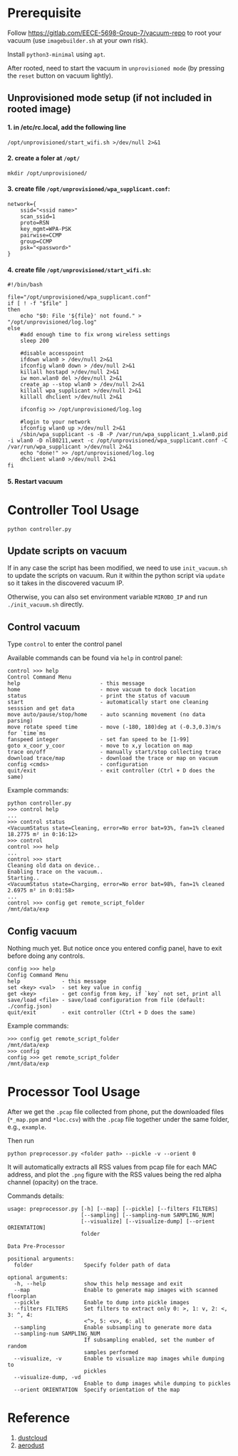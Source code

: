 # Prerequisite

Follow https://gitlab.com/EECE-5698-Group-7/vacuum-repo to root your vacuum (use `imagebuilder.sh` at your own risk).

Install `python3-minimal` using `apt`.

After rooted, need to start the vacuum in `unprovisioned mode` (by pressing the `reset` button on vacuum lightly).

## Unprovisioned mode setup (if not included in rooted image)
#### 1. in /etc/rc.local, add the following line
```
/opt/unprovisioned/start_wifi.sh >/dev/null 2>&1
```

#### 2. create a foler at `/opt/`
```
mkdir /opt/unprovisioned/
```

#### 3. create file `/opt/unprovisioned/wpa_supplicant.conf`:
```
network={
    ssid="<ssid name>"
    scan_ssid=1
    proto=RSN
    key_mgmt=WPA-PSK
    pairwise=CCMP
    group=CCMP
    psk="<password>"
}
```

#### 4. create file `/opt/unprovisioned/start_wifi.sh`:
```
#!/bin/bash

file="/opt/unprovisioned/wpa_supplicant.conf"
if [ ! -f "$file" ]
then
    echo "$0: File '${file}' not found." > "/opt/unprovisioned/log.log"
else
    #add enough time to fix wrong wireless settings
    sleep 200

    #disable accesspoint
    ifdown wlan0 > /dev/null 2>&1
    ifconfig wlan0 down > /dev/null 2>&1
    killall hostapd >/dev/null 2>&1
    iw mon.wlan0 del >/dev/null 2>&1
    create_ap --stop wlan0 > /dev/null 2>&1
    killall wpa_supplicant >/dev/null 2>&1
    killall dhclient >/dev/null 2>&1

    ifconfig >> /opt/unprovisioned/log.log

    #login to your network
    ifconfig wlan0 up >/dev/null 2>&1
    /sbin/wpa_supplicant -s -B -P /var/run/wpa_supplicant_1.wlan0.pid -i wlan0 -D nl80211,wext -c /opt/unprovisioned/wpa_supplicant.conf -C /var/run/wpa_supplicant >/dev/null 2>&1
    echo "done!" >> /opt/unprovisioned/log.log
    dhclient wlan0 >/dev/null 2>&1
fi
```

#### 5. Restart vacuum


# Controller Tool Usage

```
python controller.py
```

## Update scripts on vacuum

If in any case the script has been modified, we need to use `init_vacuum.sh` to update the scripts on vacuum. Run it within the python script via `update` so it takes in the discovered vacuum IP. 

Otherwise, you can also set environment variable `MIROBO_IP` and run `./init_vacuum.sh` directly.

## Control vacuum

Type `control` to enter the control panel

Available commands can be found via `help` in control panel:
```
control >>> help
Control Command Menu
help                         - this message
home                         - move vacuum to dock location
status                       - print the status of vacuum
start                        - automatically start one cleaning sesssion and get data
move auto/pause/stop/home    - auto scanning movement (no data parsing)
move rotate speed time       - move (-180, 180)deg at (-0.3,0.3)m/s for `time`ms
fanspeed integer             - set fan speed to be [1-99]
goto x_coor y_coor           - move to x,y location on map
trace on/off                 - manually start/stop collecting trace
download trace/map           - download the trace or map on vacuum
config <cmds>                - configuration
quit/exit                    - exit controller (Ctrl + D does the same)
```

Example commands:
```
python controller.py
>>> control help
...
>>> control status
<VacuumStatus state=Cleaning, error=No error bat=93%, fan=1% cleaned 18.2775 m² in 0:16:12>
>>> control
control >>> help
...
control >>> start
Cleaning old data on device..
Enabling trace on the vacuum..
Starting..
<VacuumStatus state=Charging, error=No error bat=98%, fan=1% cleaned 2.6975 m² in 0:01:58>
...
control >>> config get remote_script_folder
/mnt/data/exp
```

## Config vacuum

Nothing much yet. But notice once you entered config panel, have to exit before doing any controls.
```
config >>> help
Config Command Menu
help             - this message
set <key> <val>  - set key value in config
get <key>        - get config from key, if `key` not set, print all
save/load <file> - save/load configuration from file (default: ./config.json)
quit/exit        - exit controller (Ctrl + D does the same)
```

Example commands:
```
>>> config get remote_script_folder
/mnt/data/exp
>>> config
config >>> get remote_script_folder
/mnt/data/exp
```

# Processor Tool Usage

After we get the `.pcap` file collected from phone, put the downloaded files (`*_map.ppm` and `*loc.csv`) with the `.pcap` file together under the same folder, e.g., `example`.

Then run

```
python preprocessor.py <folder path> --pickle -v --orient 0
```

It will automatically extracts all RSS values from pcap file for each MAC address, and plot the `.png` figure with the RSS values being the red alpha channel (opacity) on the trace.


Commands details:

```
usage: preprocessor.py [-h] [--map] [--pickle] [--filters FILTERS]
                       [--sampling] [--sampling-num SAMPLING_NUM]
                       [--visualize] [--visualize-dump] [--orient ORIENTATION]
                       folder

Data Pre-Processor

positional arguments:
  folder                Specify folder path of data

optional arguments:
  -h, --help            show this help message and exit
  --map                 Enable to generate map images with scanned floorplan
  --pickle              Enable to dump into pickle images
  --filters FILTERS     Set filters to extract only 0: >, 1: v, 2: <, 3: ^, 4:
                        <^>, 5: <v>, 6: all
  --sampling            Enable subsampling to generate more data
  --sampling-num SAMPLING_NUM
                        If subsampling enabled, set the number of random
                        samples performed
  --visualize, -v       Enable to visualize map images while dumping to
                        pickles
  --visualize-dump, -vd
                        Enable to dump images while dumping to pickles
  --orient ORIENTATION  Specify orientation of the map
```

# Reference

1. [dustcloud](https://github.com/dgiese/dustcloud)
2. [aerodust](https://github.com/dgiese/aerodust)
